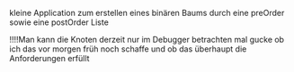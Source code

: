 kleine Application zum erstellen eines binären Baums durch eine preOrder sowie eine postOrder Liste

!!!!Man kann die Knoten derzeit nur im Debugger betrachten mal gucke ob ich das vor morgen früh noch schaffe und ob das überhaupt die Anforderungen erfüllt
